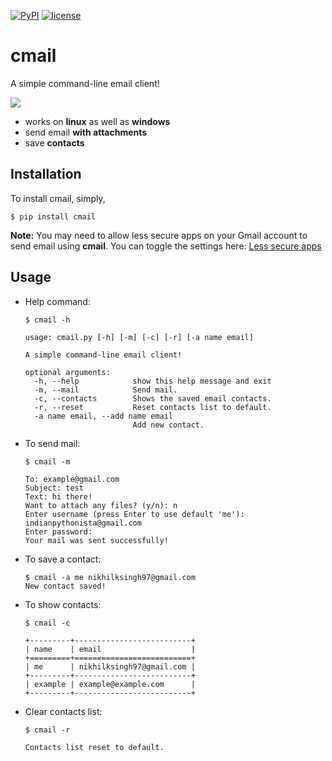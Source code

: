 [![PyPI](https://img.shields.io/badge/PyPi-v1.0.0-f39f37.svg)](https://pypi.python.org/pypi/cmail)
[![license](https://img.shields.io/github/license/mashape/apistatus.svg?maxAge=2592000)](https://github.com/nikhilkumarsingh/cmail/blob/master/LICENSE.txt)

# cmail

A simple command-line email client!

![](https://media.giphy.com/media/d3YH60LyEcJylGuY/giphy.gif)

- works on **linux** as well as **windows**
- send email **with attachments**
- save **contacts**

## Installation

To install cmail, simply,

```
$ pip install cmail
```

**Note:** You may need to allow less secure apps on your Gmail account to send email using **cmail**. You can toggle the settings here: [Less secure apps](https://myaccount.google.com/lesssecureapps)

## Usage

- Help command:

	```
	$ cmail -h

	usage: cmail.py [-h] [-m] [-c] [-r] [-a name email]

	A simple command-line email client!

	optional arguments:
	  -h, --help            show this help message and exit
	  -m, --mail            Send mail.
	  -c, --contacts        Shows the saved email contacts.
	  -r, --reset           Reset contacts list to default.
	  -a name email, --add name email
	                        Add new contact.

	```

- To send mail:

	```
	$ cmail -m

	To: example@gmail.com
	Subject: test
	Text: hi there!
	Want to attach any files? (y/n): n
	Enter username (press Enter to use default 'me'): indianpythonista@gmail.com
	Enter password:  
	Your mail was sent successfully!

	```

- To save a contact:
	
	```
	$ cmail -a me nikhilksingh97@gmail.com
	New contact saved!
	```

- To show contacts:

	```
	$ cmail -c

	+---------+--------------------------+
	| name    | email                    |
	+=========+==========================+
	| me      | nikhilksingh97@gmail.com |
	+---------+--------------------------+
	| example | example@example.com      |
	+---------+--------------------------+

	```

- Clear contacts list:

	```
	$ cmail -r

	Contacts list reset to default.
	```
